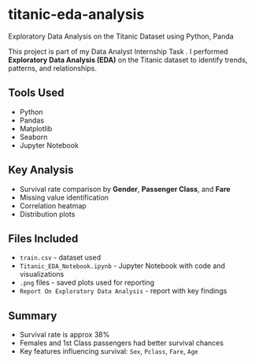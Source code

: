 # titanic-eda-analysis
Exploratory Data Analysis on the Titanic Dataset using Python, Panda

This project is part of my Data Analyst Internship Task . I performed **Exploratory Data Analysis (EDA)** on the Titanic dataset to identify trends, patterns, and relationships.

## Tools Used
- Python
- Pandas
- Matplotlib
- Seaborn
- Jupyter Notebook

## Key Analysis
- Survival rate comparison by **Gender**, **Passenger Class**, and **Fare**
- Missing value identification
- Correlation heatmap
- Distribution plots

## Files Included
- `train.csv` - dataset used
- `Titanic_EDA_Notebook.ipynb` - Jupyter Notebook with code and visualizations
- `.png` files - saved plots used for reporting
- `Report On Exploratory Data Analysis` - report with key findings

## Summary
- Survival rate is approx 38%
- Females and 1st Class passengers had better survival chances
- Key features influencing survival: `Sex`, `Pclass`, `Fare`, `Age`

